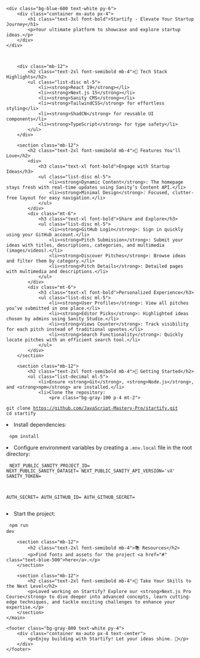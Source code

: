 
    <div class="bg-blue-600 text-white py-6">
        <div class="container mx-auto px-4">
            <h1 class="text-3xl font-bold">Startify - Elevate Your Startup Journey</h1>
            <p>Your ultimate platform to showcase and explore startup ideas.</p>
        </div>
    </div>

  

        <div class="mb-12">
            <h2 class="text-2xl font-semibold mb-4">🔧 Tech Stack Highlights</h2>
            <ul class="list-disc ml-5">
                <li><strong>React 19</strong></li>
                <li><strong>Next.js 15</strong></li>
                <li><strong>Sanity CMS</strong></li>
                <li><strong>TailwindCSS</strong> for effortless styling</li>
                <li><strong>ShadCN</strong> for reusable UI components</li>
                <li><strong>TypeScript</strong> for type safety</li>
            </ul>
        </div>

        <section class="mb-12">
            <h2 class="text-2xl font-semibold mb-4">🌟 Features You'll Love</h2>
            <div>
                <h3 class="text-xl font-bold">Engage with Startup Ideas</h3>
                <ul class="list-disc ml-5">
                    <li><strong>Dynamic Content</strong>: The homepage stays fresh with real-time updates using Sanity’s Content API.</li>
                    <li><strong>Minimal Design</strong>: Focused, clutter-free layout for easy navigation.</li>
                </ul>
            </div>
            <div class="mt-6">
                <h3 class="text-xl font-bold">Share and Explore</h3>
                <ul class="list-disc ml-5">
                    <li><strong>GitHub Login</strong>: Sign in quickly using your GitHub account.</li>
                    <li><strong>Pitch Submission</strong>: Submit your ideas with titles, descriptions, categories, and multimedia (images/videos).</li>
                    <li><strong>Discover Pitches</strong>: Browse ideas and filter them by category.</li>
                    <li><strong>Pitch Details</strong>: Detailed pages with multimedia and descriptions.</li>
                </ul>
            </div>
            <div class="mt-6">
                <h3 class="text-xl font-bold">Personalized Experience</h3>
                <ul class="list-disc ml-5">
                    <li><strong>User Profiles</strong>: View all pitches you’ve submitted in one place.</li>
                    <li><strong>Editor Picks</strong>: Highlighted ideas chosen by admins using Sanity Studio.</li>
                    <li><strong>Views Counter</strong>: Track visibility for each pitch instead of traditional upvotes.</li>
                    <li><strong>Search Functionality</strong>: Quickly locate pitches with an efficient search tool.</li>
                </ul>
            </div>
        </section>

        <section class="mb-12">
            <h2 class="text-2xl font-semibold mb-4">🚀 Getting Started</h2>
            <ol class="list-decimal ml-5">
                <li>Ensure <strong>Git</strong>, <strong>Node.js</strong>, and <strong>npm</strong> are installed.</li>
                <li>Clone the repository:
                    <pre class="bg-gray-100 p-4 mt-2">
<code>git clone https://github.com/JavaScript-Mastery-Pro/startify.git
cd startify</code>
                    </pre>
                </li>
                <li>Install dependencies:
                    <pre class="bg-gray-100 p-4 mt-2">
<code>npm install</code>
                    </pre>
                </li>
                <li>Configure environment variables by creating a <code>.env.local</code> file in the root directory:
                    <pre class="bg-gray-100 p-4 mt-2">
<code>NEXT_PUBLIC_SANITY_PROJECT_ID=
NEXT_PUBLIC_SANITY_DATASET=
NEXT_PUBLIC_SANITY_API_VERSION='vX'
SANITY_TOKEN=

AUTH_SECRET=
AUTH_GITHUB_ID=
AUTH_GITHUB_SECRET=</code>
                    </pre>
                </li>
                <li>Start the project:
                    <pre class="bg-gray-100 p-4 mt-2">
<code>npm run dev</code>
                    </pre>
                </li>
            </ol>
        </section>

        <section class="mb-12">
            <h2 class="text-2xl font-semibold mb-4">📚 Resources</h2>
            <p>Find fonts and assets for the project <a href="#" class="text-blue-500">here</a>.</p>
        </section>

        <section class="mb-12">
            <h2 class="text-2xl font-semibold mb-4">🔄 Take Your Skills to the Next Level</h2>
            <p>Loved working on Startify? Explore our <strong>Next.js Pro Course</strong> to dive deeper into advanced concepts, learn cutting-edge techniques, and tackle exciting challenges to enhance your expertise.</p>
        </section>
    </main>

    <footer class="bg-gray-800 text-white py-4">
        <div class="container mx-auto px-4 text-center">
            <p>Enjoy building with Startify! Let your ideas shine. 🚀</p>
        </div>
    </footer>
